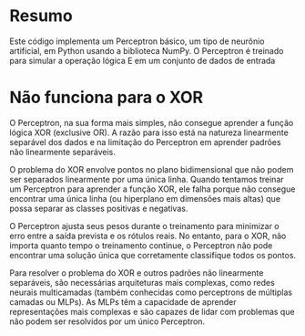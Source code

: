 
# Resumo
Este código implementa um Perceptron básico, um tipo de neurônio artificial, em Python usando a biblioteca NumPy. O Perceptron é treinado para simular a operação lógica E em um conjunto de dados de entrada

# Não funciona para o XOR

O Perceptron, na sua forma mais simples, não consegue aprender a função lógica XOR (exclusive OR). A razão para isso está na natureza linearmente separável dos dados e na limitação do Perceptron em aprender padrões não linearmente separáveis.

O problema do XOR envolve pontos no plano bidimensional que não podem ser separados linearmente por uma única linha. Quando tentamos treinar um Perceptron para aprender a função XOR, ele falha porque não consegue encontrar uma única linha (ou hiperplano em dimensões mais altas) que possa separar as classes positivas e negativas.

O Perceptron ajusta seus pesos durante o treinamento para minimizar o erro entre a saída prevista e os rótulos reais. No entanto, para o XOR, não importa quanto tempo o treinamento continue, o Perceptron não pode encontrar uma solução única que corretamente classifique todos os pontos.

Para resolver o problema do XOR e outros padrões não linearmente separáveis, são necessárias arquiteturas mais complexas, como redes neurais multicamadas (também conhecidas como perceptrons de múltiplas camadas ou MLPs). As MLPs têm a capacidade de aprender representações mais complexas e são capazes de lidar com problemas que não podem ser resolvidos por um único Perceptron.





